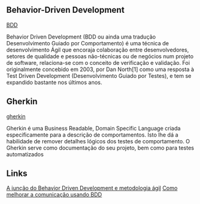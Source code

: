 ## Behavior-Driven Development

[BDD](https://blog.onedaytesting.com.br/bdd-introducao/)

Behavior Driven Development (BDD ou ainda uma tradução Desenvolvimento Guiado por Comportamento) é uma técnica de desenvolvimento Ágil que encoraja colaboração entre desenvolvedores, setores de qualidade e pessoas não-técnicas ou de negócios num projeto de software, relaciona-se com o conceito de verificação e validação. Foi originalmente concebido em 2003, por Dan North[1] como uma resposta à Test Driven Development (Desenvolvimento Guiado por Testes), e tem se expandido bastante nos últimos anos.

## Gherkin

[gherkin](https://blog.onedaytesting.com.br/gherkin/)

Gherkin é uma Business Readable, Domain Specific Language criada especificamente para a descrição de comportamentos. Isto lhe dá a habilidade de remover detalhes lógicos dos testes de comportamento. O Gherkin serve como documentação do seu projeto, bem como para testes automatizados

## Links

[A junção do Behavior Driven Development e metodologia ágil](https://blog.geekhunter.com.br/a-juncao-do-behavior-driven-development-e-metodologia-agil/#:~:text=BDD%20%C3%A9%20uma%20metodologia%20de,e%20%E2%80%9Ccrit%C3%A9rios%20de%20aceita%C3%A7%C3%A3o%E2%80%9D)
[Como melhorar a comunicação usando BDD](https://dgosantos89.github.io/bdd/)
